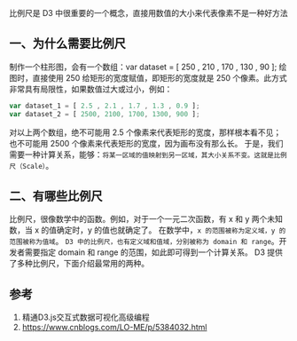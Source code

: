

比例尺是 D3 中很重要的一个概念，直接用数值的大小来代表像素不是一种好方法

## 一、为什么需要比例尺

制作一个柱形图，会有一个数组：var dataset = [ 250 , 210 , 170 , 130 , 90 ];
绘图时，直接使用 250 给矩形的宽度赋值，即矩形的宽度就是 250 个像素。此方式非常具有局限性，如果数值过大或过小，例如：
```js
var dataset_1 = [ 2.5 , 2.1 , 1.7 , 1.3 , 0.9 ];
var dataset_2 = [ 2500, 2100, 1700, 1300, 900 ];
```
对以上两个数组，绝不可能用 2.5 个像素来代表矩形的宽度，那样根本看不见；也不可能用 2500 个像素来代表矩形的宽度，因为画布没有那么长。
于是，我们需要一种计算关系，能够：`将某一区域的值映射到另一区域，其大小关系不变。这就是比例尺（Scale）`。

## 二、有哪些比例尺

比例尺，很像数学中的函数。例如，对于一个一元二次函数，有 x 和 y 两个未知数，当 x 的值确定时，y 的值也就确定了。
在数学中，`x 的范围被称为定义域，y 的范围被称为值域`。
`D3 中的比例尺，也有定义域和值域，分别被称为 domain 和 range`。开发者需要指定 domain 和 range 的范围，如此即可得到一个计算关系。
D3 提供了多种比例尺，下面介绍最常用的两种。

## 参考

1. 精通D3.js交互式数据可视化高级编程
2. https://www.cnblogs.com/LO-ME/p/5384032.html
